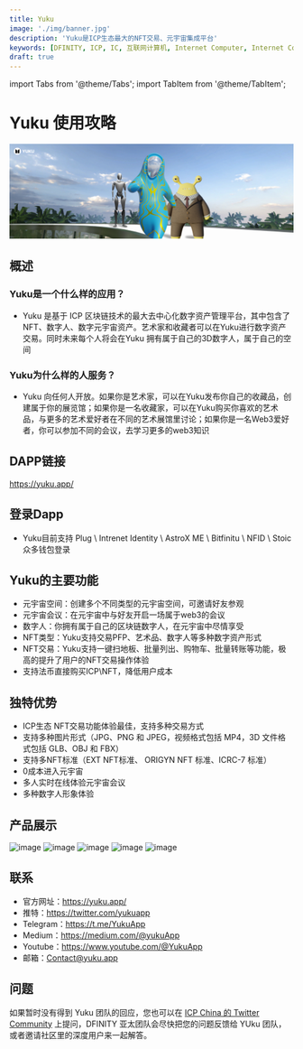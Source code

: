 ```yaml
---
title: Yuku
image: './img/banner.jpg'
description: 'Yuku是ICP生态最大的NFT交易、元宇宙集成平台'
keywords: [DFINITY, ICP, IC, 互联网计算机, Internet Computer, Internet Computer Protocol, Web3, Crypto, Blockchain, 区块链, 加密货币, DApp, 去中心化, 去中心化应用, developer, startup, dapp-name]
draft: true
---
```


import Tabs from '@theme/Tabs';
import TabItem from '@theme/TabItem';

# Yuku 使用攻略

![AstroX](./img/banner.jpg)

## 概述

### Yuku是一个什么样的应用？
- Yuku 是基于 ICP 区块链技术的最大去中心化数字资产管理平台，其中包含了NFT、数字人、数字元宇宙资产。艺术家和收藏者可以在Yuku进行数字资产交易。同时未来每个人将会在Yuku 拥有属于自己的3D数字人，属于自己的空间

### Yuku为什么样的人服务？
- Yuku 向任何人开放。如果你是艺术家，可以在Yuku发布你自己的收藏品，创建属于你的展览馆；如果你是一名收藏家，可以在Yuku购买你喜欢的艺术品，与更多的艺术爱好者在不同的艺术展馆里讨论；如果你是一名Web3爱好者，你可以参加不同的会议，去学习更多的web3知识

## DAPP链接

https://yuku.app/

## 登录Dapp

- Yuku目前支持 Plug \ Intrenet Identity \ AstroX ME \ Bitfinitu \ NFID \ Stoic 众多钱包登录

## Yuku的主要功能

- 元宇宙空间：创建多个不同类型的元宇宙空间，可邀请好友参观
- 元宇宙会议：在元宇宙中与好友开启一场属于web3的会议
- 数字人：你拥有属于自己的区块链数字人，在元宇宙中尽情享受
- NFT类型：Yuku支持交易PFP、艺术品、数字人等多种数字资产形式
- NFT交易：Yuku支持一键扫地板、批量列出、购物车、批量转账等功能，极高的提升了用户的NFT交易操作体验
- 支持法币直接购买ICP\NFT，降低用户成本

## 独特优势

- ICP生态 NFT交易功能体验最佳，支持多种交易方式
- 支持多种图片形式（JPG、PNG 和 JPEG，视频格式包括 MP4，3D 文件格式包括 GLB、OBJ 和 FBX）
- 支持多NFT标准（EXT NFT标准、 ORIGYN NFT 标准、ICRC-7 标准）
- 0成本进入元宇宙
- 多人实时在线体验元宇宙会议
- 多种数字人形象体验

## 产品展示
![image](https://github.com/leihe501/ic123/assets/76461995/4279dd9c-af13-42d6-b6d3-64504e4f7fe3)
![image](https://github.com/leihe501/ic123/assets/76461995/476c1e76-da9c-4feb-8623-1002003426f5)
![image](https://github.com/leihe501/ic123/assets/76461995/2cb620d2-1f6e-4201-b962-a07326db3a6a)
![image](https://github.com/leihe501/ic123/assets/76461995/98ec3c1f-31a9-4d9c-a8f7-d37949df0b28)
![image](https://github.com/leihe501/ic123/assets/76461995/0272bf9c-641c-46fb-bd16-07d09197a51f)




## 联系

- 官方网址：https://yuku.app/
- 推特：https://twitter.com/yukuapp
- Telegram：https://t.me/YukuApp
- Medium：https://medium.com/@yukuApp
- Youtube：https://www.youtube.com/@YukuApp
- 邮箱：Contact@yuku.app

## 问题

如果暂时没有得到 Yuku 团队的回应，您也可以在 [ICP China 的 Twitter Community](https://twitter.com/i/communities/1679302895571988481) 上提问，DFINITY 亚太团队会尽快把您的问题反馈给 YUku 团队，或者邀请社区里的深度用户来一起解答。
